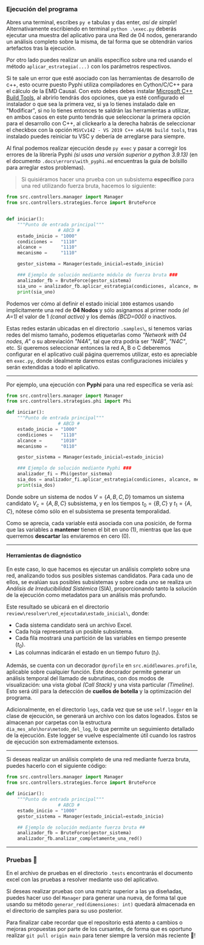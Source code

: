 ### Ejecución del programa

Abres una terminal, escribes `py e` tabulas y das enter, _así de simple_! Alternativamente escribiendo en terminal `python .\exec.py` deberás ejecutar una muestra del aplicativo para una Red de 04 nodos, generarando un análisis completo sobre la misma, de tal forma que se obtendrán varios artefactos tras la ejecución.

Por otro lado puedes realizar un anális específico sobre una red usando el método `aplicar_estrategia(...)` con los parámetros respectivos.

Si te sale un error que esté asociado con las herramientas de desarrollo de c++, esto ocurre puesto Pyphi utiliza compiladores en Cython/C/C++ para el cálculo de la EMD Causal. Con esto debes debes instalar [Microsoft C++ Build Tools](https://visualstudio.microsoft.com/es/visual-cpp-build-tools/), al abrirlo tendrás dos opciones, que ya esté configurado el instalador o que sea la primera vez, si ya lo tienes instalado dale en "Modificar", si no lo tienes entonces te saldrán las herramientas a utilizar, en ambos casos en este punto tendrás que seleccionar la primera opción para el desarrollo con C++, al clickearlo a la derecha habrás de seleccionar el checkbox con la opción `MSVCv142 - VS 2019 C++ x64/86 build tools`, tras instalado puedes reiniciar tu VSC y debería de arreglarse para siempre.

Al final podemos realizar ejecución desde `py exec` y pasar a corregir los errores de la librería Pyphi *(si usas una versión superior a python 3.9.13)* (en el documento `.docs\errors\with_pyphi.md` encuentras la guía de bolsillo para arreglar estos problemas).

> Si quisiéramos hacer una prueba con un subsistema **específico** para una red utilizando fuerza bruta, hacemos lo siguiente:

```py
from src.controllers.manager import Manager
from src.controllers.strategies.force import BruteForce


def iniciar():
    """Punto de entrada principal"""
                   # ABCD #
    estado_inicio = "1000"
    condiciones =   "1110"
    alcance =       "1110"
    mecanismo =     "1110"

    gestor_sistema = Manager(estado_inicial=estado_inicio)

    ### Ejemplo de solución mediante módulo de fuerza bruta ###
    analizador_fb = BruteForce(gestor_sistema)
    sia_uno = analizador_fb.aplicar_estrategia(condiciones, alcance, mecanismo)
    print(sia_uno)
```

Podemos ver cómo al definir el estado inicial `1000` estamos usando implícitamente una red de **04 Nodos** y sólo asignamos al primer nodo _(el A=1)_ el valor de 1 _(canal activo)_ y los demás _(BCD=000)_ o inactivos.

Estas redes estarán ubicadas en el directorio `.samples\`, si tenemos varias redes del mismo tamaño, podemos etiquetarlas como *"Network with 04 nodes, A"* o su abreviación *"N4A"*, tal que otra podría ser *"N4B"*, *"N4C"*, etc. Si queremos seleccionar entonces la red A, B o C deberemos configurar en el aplicativo cuál página querremos utilizar, esto es apreciable en `exec.py`, donde idealmente daremos estas configuraciones iniciales y serán extendidas a todo el aplicativo.

---

Por ejemplo, una ejecución con **Pyphi** para una red específica se vería así:

```py
from src.controllers.manager import Manager
from src.controllers.strategies.phi import Phi

def iniciar():
    """Punto de entrada principal"""
                   # ABCD #
    estado_inicio = "1000"
    condiciones =   "1110"
    alcance =       "1010"
    mecanismo =     "0110"

    gestor_sistema = Manager(estado_inicial=estado_inicio)

    ### Ejemplo de solución mediante Pyphi ###
    analizador_fi = Phi(gestor_sistema)
    sia_dos = analizador_fi.aplicar_estrategia(condiciones, alcance, mecanismo)
    print(sia_dos)
```

Donde sobre un sistema de nodos $V=\{A,B,C,D\}$ tomamos un sistema candidato $V_c=\{A,B,C\}$ subsistema, y en los tiempos $t_0=\{B,C\}$ y $t_1=\{A,C\}$, nótese cómo sólo en el subsistema se presenta temporalidad.

Como se aprecia, cada variable está asociada con una posición, de forma que las variables a **mantener** tienen el bit en uno (1), mientras que las que querremos **descartar** las enviaremos en cero (0).

---

#### Herramientas de diagnóstico

En este caso, lo que hacemos es ejecutar un análisis completo sobre una red, analizando todos sus posibles sistemas candidatos. Para cada uno de ellos, se evalúan sus posibles subsistemas y sobre cada uno se realiza un _Análisis de Irreducibilidad Sistémica_ (SIA), proporcionando tanto la solución de la ejecución como metadatos para un análisis más profundo.

Este resultado se ubicará en el directorio `review\resolver\red_ejecutada\estado_inicial\`, donde:
- Cada sistema candidato será un archivo Excel.
- Cada hoja representará un posible subsistema.
- Cada fila mostrará una partición de las variables en tiempo presente $(t_0)$.
- Las columnas indicarán el estado en un tiempo futuro $(t_1)$.

Además, se cuenta con un decorador `@profile` en `src.middlewares.profile`, aplicable sobre cualquier función. Este decorador permite generar un análisis temporal del llamado de subrutinas, con dos modos de visualización: una vista global _(Call Stack)_ y una vista particular _(Timeline)_. Esto será útil para la detección de **cuellos de botella** y la optimización del programa.

Adicionalmente, en el directorio `logs`, cada vez que se use `self.logger` en la clase de ejecución, se generará un archivo con los datos logeados. Estos se almacenan por carpetas con la estructura `dia_mes_año\hora\metodo_del_log`, lo que permite un seguimiento detallado de la ejecución. Este logger se vuelve especialmente útil cuando los rastros de ejecución son extremadamente extensos.

---

Si deseas realizar un análisis completo de una red mediante fuerza bruta, puedes hacerlo con el siguiente código:

```py
from src.controllers.manager import Manager
from src.controllers.strategies.force import BruteForce

def iniciar():
    """Punto de entrada principal"""
                   # ABCD #
    estado_inicio = "1000"
    gestor_sistema = Manager(estado_inicial=estado_inicio)

    ## Ejemplo de solución mediante fuerza bruta ##
    analizador_fb = BruteForce(gestor_sistema)
    analizador_fb.analizar_completamente_una_red()
```

---

### Pruebas 🧪

En el archivo de pruebas en el directorio `.tests` encontrarás el documento excel con las pruebas a resolver mediante uso del aplicativo.

Si deseas realizar pruebas con una matriz superior a las ya diseñadas, puedes hacer uso del `Manager` para generar una nueva, de forma tal que usando su método `generar_red(dimensiones: int)` quedará almacenada en el directorio de samples para su uso posterior.

Para finalizar cabe recordar que el repositorio está atento a cambios o mejoras propuestas por parte de los cursantes, de forma que es oportuno realizar `git pull origin main` para tener siempre la versión más reciente 🫶!